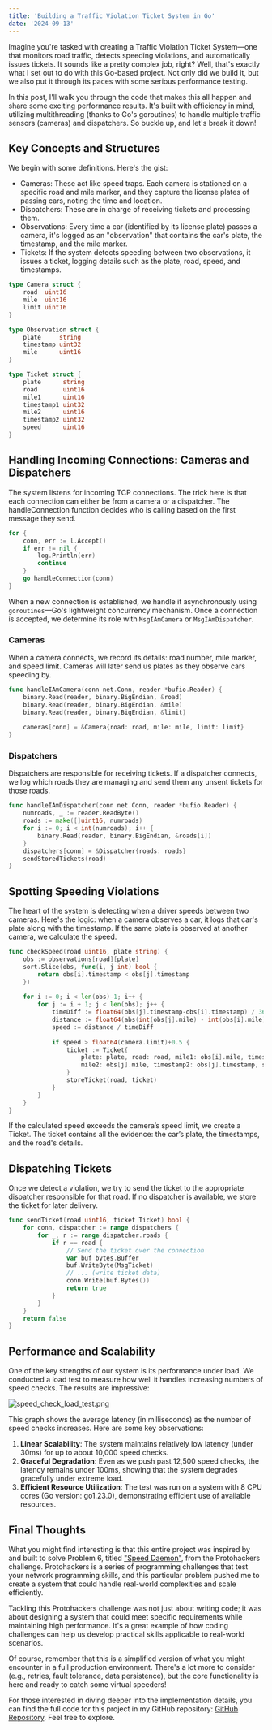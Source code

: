 ```yaml
---
title: 'Building a Traffic Violation Ticket System in Go'
date: '2024-09-13'
---
```


Imagine you're tasked with creating a Traffic Violation Ticket System—one that monitors road traffic, detects speeding violations, and automatically issues tickets. It sounds like a pretty complex job, right? Well, that's exactly what I set out to do with this Go-based project. Not only did we build it, but we also put it through its paces with some serious performance testing.

In this post, I'll walk you through the code that makes this all happen and share some exciting performance results. It's built with efficiency in mind, utilizing multithreading (thanks to Go's goroutines) to handle multiple traffic sensors (cameras) and dispatchers. So buckle up, and let's break it down!

## Key Concepts and Structures

We begin with some definitions. Here's the gist:

- Cameras: These act like speed traps. Each camera is stationed on a specific road and mile marker, and they capture the license plates of passing cars, noting the time and location.
- Dispatchers: These are in charge of receiving tickets and processing them.
- Observations: Every time a car (identified by its license plate) passes a camera, it's logged as an "observation" that contains the car's plate, the timestamp, and the mile marker.
- Tickets: If the system detects speeding between two observations, it issues a ticket, logging details such as the plate, road, speed, and timestamps.

```go title="components.go" frame="code"
type Camera struct {
	road  uint16
	mile  uint16
	limit uint16
}

type Observation struct {
	plate     string
	timestamp uint32
	mile      uint16
}

type Ticket struct {
	plate      string
	road       uint16
	mile1      uint16
	timestamp1 uint32
	mile2      uint16
	timestamp2 uint32
	speed      uint16
}
```

## Handling Incoming Connections: Cameras and Dispatchers
The system listens for incoming TCP connections. The trick here is that each connection can either be from a camera or a dispatcher. The handleConnection function decides who is calling based on the first message they send.

```go title="main.go" frame="code"
for {
	conn, err := l.Accept()
	if err != nil {
		log.Println(err)
		continue
	}
	go handleConnection(conn)
}
```

When a new connection is established, we handle it asynchronously using `goroutines`—Go's lightweight concurrency mechanism. Once a connection is accepted, we determine its role with `MsgIAmCamera` or `MsgIAmDispatcher`.

### Cameras

When a camera connects, we record its details: road number, mile marker, and speed limit. Cameras will later send us plates as they observe cars speeding by.

```go title="handler.go" frame="code"
func handleIAmCamera(conn net.Conn, reader *bufio.Reader) {
	binary.Read(reader, binary.BigEndian, &road)
	binary.Read(reader, binary.BigEndian, &mile)
	binary.Read(reader, binary.BigEndian, &limit)
	
	cameras[conn] = &Camera{road: road, mile: mile, limit: limit}
}
```

### Dispatchers

Dispatchers are responsible for receiving tickets. If a dispatcher connects, we log which roads they are managing and send them any unsent tickets for those roads.

```go title="handler.go" frame="code"
func handleIAmDispatcher(conn net.Conn, reader *bufio.Reader) {
	numroads, _ := reader.ReadByte()
	roads := make([]uint16, numroads)
	for i := 0; i < int(numroads); i++ {
		binary.Read(reader, binary.BigEndian, &roads[i])
	}
	dispatchers[conn] = &Dispatcher{roads: roads}
	sendStoredTickets(road)
}
```

## Spotting Speeding Violations

The heart of the system is detecting when a driver speeds between two cameras. Here's the logic: when a camera observes a car, it logs that car's plate along with the timestamp. If the same plate is observed at another camera, we calculate the speed.


```go title="main.go" frame="code"
func checkSpeed(road uint16, plate string) {
	obs := observations[road][plate]
	sort.Slice(obs, func(i, j int) bool {
		return obs[i].timestamp < obs[j].timestamp
	})
	
	for i := 0; i < len(obs)-1; i++ {
		for j := i + 1; j < len(obs); j++ {
			timeDiff := float64(obs[j].timestamp-obs[i].timestamp) / 3600.0
			distance := float64(abs(int(obs[j].mile) - int(obs[i].mile)))
			speed := distance / timeDiff
			
			if speed > float64(camera.limit)+0.5 {
				ticket := Ticket{
					plate: plate, road: road, mile1: obs[i].mile, timestamp1: obs[i].timestamp,
					mile2: obs[j].mile, timestamp2: obs[j].timestamp, speed: uint16(speed*100 + 0.5),
				}
				storeTicket(road, ticket)
			}
		}
	}
}
```

If the calculated speed exceeds the camera’s speed limit, we create a Ticket. The ticket contains all the evidence: the car’s plate, the timestamps, and the road's details.

## Dispatching Tickets

Once we detect a violation, we try to send the ticket to the appropriate dispatcher responsible for that road. If no dispatcher is available, we store the ticket for later delivery.

```go title="main.go" frame="code"
func sendTicket(road uint16, ticket Ticket) bool {
	for conn, dispatcher := range dispatchers {
		for _, r := range dispatcher.roads {
			if r == road {
				// Send the ticket over the connection
				var buf bytes.Buffer
				buf.WriteByte(MsgTicket)
				// ... (write ticket data)
				conn.Write(buf.Bytes())
				return true
			}
		}
	}
	return false
}
```

## Performance and Scalability

One of the key strengths of our system is its performance under load. We conducted a load test to measure how well it handles increasing numbers of speed checks. The results are impressive:

![speed_check_load_test.png](../../static/images/traffic-violation-system/speed_check_load_test.png)

This graph shows the average latency (in milliseconds) as the number of speed checks increases. Here are some key observations:

1. **Linear Scalability**: The system maintains relatively low latency (under 30ms) for up to about 10,000 speed checks.
2. **Graceful Degradation**: Even as we push past 12,500 speed checks, the latency remains under 100ms, showing that the system degrades gracefully under extreme load.
3. **Efficient Resource Utilization**: The test was run on a system with 8 CPU cores (Go version: go1.23.0), demonstrating efficient use of available resources.

## Final Thoughts


What you might find interesting is that this entire project was inspired by and built to solve Problem 6, titled ["Speed Daemon"](https://protohackers.com/problem/6), from the Protohackers challenge. Protohackers is a series of programming challenges that test your network programming skills, and this particular problem pushed me to create a system that could handle real-world complexities and scale efficiently.

Tackling this Protohackers challenge was not just about writing code; it was about designing a system that could meet specific requirements while maintaining high performance. It's a great example of how coding challenges can help us develop practical skills applicable to real-world scenarios.

Of course, remember that this is a simplified version of what you might encounter in a full production environment. There's a lot more to consider (e.g., retries, fault tolerance, data persistence), but the core functionality is here and ready to catch some virtual speeders!

For those interested in diving deeper into the implementation details, you can find the full code for this project in my GitHub repository: [GitHub Repository](https://github.com/elskow/protohackers-solution/tree/main/6_speed_daemon). Feel free to explore.